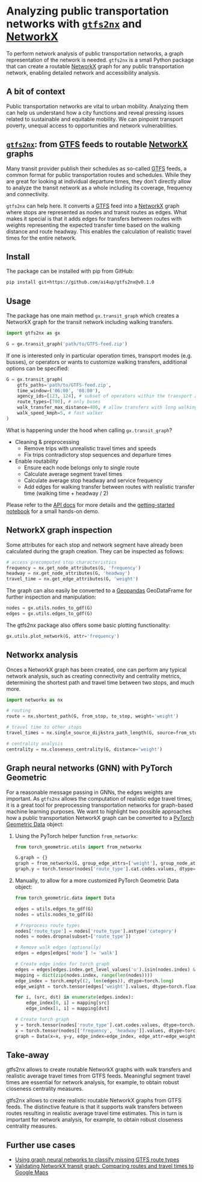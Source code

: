 # Analyzing public transportation networks with [`gtfs2nx`](https://github.com/ai4up/gtfs2nx) and [NetworkX](https://github.com/networkx/networkx)

To perform network analysis of public transportation networks, a graph representation of the network is needed. `gtfs2nx` is a small Python package that can create a routable [NetworkX](https://github.com/networkx/networkx) graph for any public transportation network, enabling detailed network and accessibility analysis.

<!-- To perform network analysis of public transportation networks, a graph representation of the network is needed, where stops are represented as nodes and transit routes as edges. To enable realistic routing and travel time computation through the entire network, edge weights should represent average travel times and additional walking edges should be added to allow for transfers between transit routes. `gtfs2nx` is a small Python package that does exactly that and creates a routable [NetworkX](https://github.com/networkx/networkx) graph for any public transportation network. -->


## A bit of context
Public transportation networks are vital to urban mobility. Analyzing them can help us understand how a city functions and reveal pressing issues related to sustainable and equitable mobility. We can pinpoint transport poverty, unequal access to opportunities and network vulnerabilities.

## [`gtfs2nx`](https://github.com/ai4up/gtfs2nx): from [GTFS](https://developers.google.com/transit/gtfs/) feeds to routable [NetworkX](https://github.com/networkx/networkx) graphs
Many transit provider publish their schedules as so-called [GTFS](https://developers.google.com/transit/gtfs/) feeds, a common format for public transportation routes and schedules. While they are great for looking at individual departure times, they don't directly allow to analyze the transit network as a whole including its coverage, frequency and connectivity.

`gtfs2nx` can help here. It converts a [GTFS](https://developers.google.com/transit/gtfs/) feed into a [NetworkX](https://github.com/networkx/networkx) graph where stops are represented as nodes and transit routes as edges. What makes it special is that it adds edges for transfers between routes with weights representing the expected transfer time based on the walking distance and route headway. This enables the calculation of realistic travel times for the entire network.

<!-- In addition, the graph can easily be converted to a  [PyTorch Geometric Data](https://pytorch-geometric.readthedocs.io/en/latest/generated/torch_geometric.data.Data.html) object with meaningful edge weights to be used for Graph Neural Network (GNN) applications. -->

<!-- Especially for fostering sustainable and equitable mobility  reveal transport poverty -->


<!-- ## What is `gtfs2nx`?
`gtfs2nx` is a small Python package to create routable [NetworkX](https://github.com/networkx/networkx) graphs from [GTFS](https://developers.google.com/transit/gtfs/) feeds. What makes it special is that it determines realistic transfer times between routes so that average travel times can be calculated across the entire network. -->

## Install
The package can be installed with pip from GitHub:
```bash
pip install git+https://github.com/ai4up/gtfs2nx@v0.1.0
```

## Usage
The package has one main method `gx.transit_graph` which creates a NetworkX graph for the transit network including walking transfers.
```Python
import gtfs2nx as gx

G = gx.transit_graph('path/to/GTFS-feed.zip')
```

If one is interested only in particular operation times, transport modes (e.g. busses), or operators or wants to customize walking transfers, additional options can be specified:
```Python
G = gx.transit_graph(
    gtfs_paths='path/to/GTFS-feed.zip',
    time_window=('06:00', '08:00'),
    agency_ids=[123, 124], # subset of operators within the transport association
    route_types=[700], # only buses
    walk_transfer_max_distance=400, # allow transfers with long walking distance
    walk_speed_kmph=5, # fast walker
)
```

What is happening under the hood when calling `gx.transit_graph`?
* Cleaning & preprocessing
    * Remove trips with unrealistic travel times and speeds
    * Fix trips contradictory stop sequences and departure times
* Enable routability
    * Ensure each node belongs only to single route
    * Calculate average segment travel times
    * Calculate average stop headway and service frequency
    * Add edges for walking transfer between routes with realistic transfer time (walking time + headway / 2)


Please refer to the [API docs](./docs/api.md) for more details and the [getting-started notebook](./docs/getting_started.ipynb) for a small hands-on demo.


## NetworkX graph inspection

Some attributes for each stop and network segment have already been calculated during the graph creation. They can be inspected as follows:
```Python
# access precomputed stop characteristics
frequency = nx.get_node_attributes(G, 'frequency')
headway = nx.get_node_attributes(G, 'headway')
travel_time = nx.get_edge_attributes(G, 'weight')
```

The graph can also easily be converted to a [Geopandas](https://github.com/geopandas/geopandas) GeoDataFrame for further inspection and manipulation:
```Python
nodes = gx.utils.nodes_to_gdf(G)
edges = gx.utils.edges_to_gdf(G)
```

The gtfs2nx package also offers some basic plotting functionality:
```Python
gx.utils.plot_network(G, attr='frequency')
```


## Networkx analysis

Onces a NetworkX graph has been created, one can perform any typical network analysis, such as creating connectivity and centrality metrics, determining the shortest path and travel time between two stops, and much more.

```Python
import networkx as nx

# routing
route = nx.shortest_path(G, from_stop, to_stop, weight='weight')

# travel time to other stops
travel_times = nx.single_source_dijkstra_path_length(G, source=from_stop, weight='weight')

# centrality analysis
centrality = nx.closeness_centrality(G, distance='weight')
```

## Graph neural networks (GNN) with PyTorch Geometric 

For a reasonable message passing in GNNs, the edges weights are important. As `gtfs2nx` allows the computation of realistic edge travel times, it is a great tool for preprocessing transportation networks for graph-based machine learning purposes. We want to highlight two possible approaches how a public transportation NetworkX graph can be converted to a [PyTorch Geometric Data](https://pytorch-geometric.readthedocs.io/en/latest/generated/torch_geometric.data.Data.html) object:

1. Using the PyTorch helper function `from_networkx`:
    ```Python
    from torch_geometric.utils import from_networkx

    G.graph = {}
    graph = from_networkx(G, group_edge_attrs=['weight'], group_node_attrs=['frequency', 'headway'])
    graph.y = torch.tensor(nodes['route_type'].cat.codes.values, dtype=torch.long)
    ```

2. Manually, to allow for a more customized PyTorch Geometric Data object:
    ```Python
    from torch_geometric.data import Data

    edges = utils.edges_to_gdf(G)
    nodes = utils.nodes_to_gdf(G)

    # Preprocess route types
    nodes['route_type'] = nodes['route_type'].astype('category')
    nodes = nodes.dropna(subset=['route_type'])

    # Remove walk edges (optionally)
    edges = edges[edges['mode'] != 'walk']

    # Create edge index for torch graph
    edges = edges[edges.index.get_level_values('u').isin(nodes.index) & edges.index.get_level_values('v').isin(nodes.index)]
    mapping = dict(zip(nodes.index, range(len(nodes))))
    edge_index = torch.empty((2, len(edges)), dtype=torch.long)
    edge_weight = torch.tensor(edges['weight'].values, dtype=torch.float32)

    for i, (src, dst) in enumerate(edges.index):
        edge_index[0, i] = mapping[src]
        edge_index[1, i] = mapping[dst]

    # Create torch graph
    y = torch.tensor(nodes['route_type'].cat.codes.values, dtype=torch.long)
    x = torch.tensor(nodes[['frequency', 'headway']].values, dtype=torch.float32)
    graph = Data(x=x, y=y, edge_index=edge_index, edge_attr=edge_weight)
    ```
## Take-away
gtfs2nx allows to create routable NetworkX graphs with walk transfers and realistic average travel times from GTFS feeds. Meaningful segment travel times are essential for network analysis, for example, to obtain robust closeness centrality measures.

gtfs2nx allows to create realistic routable NetworkX graphs from GTFS feeds. The distinctive feature is that it supports walk transfers between routes resulting in realistic average travel time estimates. This in turn is important for network analysis, for example, to obtain robust closeness centrality measures.

## Further use cases

* [Using graph neural networks to classify missing GTFS route types](https://gist.github.com/FlorianNachtigall/9df1c9f7417aa512220756a35c36b45f)
* [Validating NetworkX transit graph: Comparing routes and travel times to Google Maps](https://gist.github.com/FlorianNachtigall/3e0d2f5e4fa8b2e893a29445a99dfb4f)

